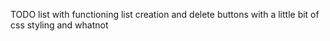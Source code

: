 TODO list with functioning list creation and delete buttons with a little bit of css styling and whatnot
